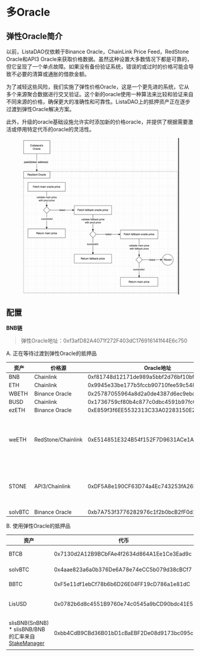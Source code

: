 # 多Oracle

## **弹性Oracle简介**

以前，ListaDAO仅依赖于Binance Oracle，ChainLink Price Feed，RedStone Oracle和API3 Oracle来获取价格数据。虽然这种设置大多数情况下都是可靠的，但它呈现了一个单点故障。如果没有备份验证系统，错误的或过时的价格可能会导致不必要的清算或通胀的借款金额。

为了减轻这些风险，我们实施了弹性价格Oracle，这是一个更先进的系统，它从多个来源聚合数据进行交叉验证。这个新的oracle使用一种算法来比较和验证来自不同来源的价格，确保更大的准确性和可靠性。ListaDAO上的抵押资产正在逐步过渡到弹性Oracle解决方案。

此外，升级的oracle基础设施允许实时添加新的价格oracle，并提供了根据需要激活或停用特定代币的oracle的灵活性。

<figure><img src="../../.gitbook/assets/image (28).png" alt=""><figcaption></figcaption></figure>

## 配置

**BNB链**

> 弹性Oracle地址：0xf3afD82A4071f272F403dC176916141f44E6c750

A. 正在等待过渡到弹性Oracle的抵押品

| 资产   | 价格源            | Oracle地址                               | 价格源                                                                                                                                                                |
| ------- | ------------------ | ------------------------------------------ | ------------------------------------------------------------------------------------------------------------------------------------------------------------------------- |
| BNB     | Chainlink          | 0xf81748d12171de989a5bbf2d76bf10bfbbaec596 | 0x0567f2323251f0aab15c8dfb1967e4e8a7d42aee                                                                                                                                |
| ETH     | Chainlink          | 0x9945e33be177b5fccb90710fee59c548cac8acba | 0xfc3069296a691250ffdf21fe51340fdd415a76ed                                                                                                                                |
| WBETH   | Binance Oracle     | 0x25787055964a8d2a0de4387d6ec9ebc0dc139dd5 | 0xbb339c70136b30389a6ff8af619116c672963768                                                                                                                                |
| BUSD    | Chainlink          | 0x1736759cf80b4c877c0dbc4591b97fc06b0370b8 | 0xcbb98864ef56e9042e7d2efef76141f15731b82f                                                                                                                                |
| ezETH   | Binance Oracle     | 0xE859f3f6EE5532313C33A02283150E201290F45F | 0x763c59a3D23936CD7B73571112744f2cFc2537F8                                                                                                                                |
| weETH   | RedStone/Chainlink | 0xE514851E324B54f152F7D9631ACe1A0a87248b46 | <p>weETH/eETH(RedStone): 0x9b2C948dbA5952A1f5Ab6fA16101c1392b8da1ab <br>*假设eETH:ETH为1:1</p><p>ETH/USD(Chainlink): 0x9ef1B8c0E4F7dc8bF5719Ea496883DC6401d5b2e</p> |
| STONE   | API3/Chainlink     | 0xDF5A8e190CF63D74a4Ec743253fA26D4C7539Be8 | <p>STONE/ETH(API3): 0xADCc15cE3900A2Fc8544e26fD89897C0484e98Fc</p><p>ETH/USD(ChainLink): 0x9ef1B8c0E4F7dc8bF5719Ea496883DC6401d5b2e</p>                                   |
| solvBTC | Binance Oracle     | 0xb7A753f3776282976c1f2b0bcB2fF0d13d48Af85 | 0x2e00b5C80428f94A0e526BAfc526F19eC9c5c37B                                                                                                                                |





B. 使用弹性Oracle的抵押品

| 资产                                                                                                                                               | 代币                                       | Oracle/调用者                                                                  | 主要oracle                                                     | 枢轴oracle                                                         | 备用oracle                                                | BoundValidator                                  |
| --------------------------------------------------------------------------------------------------------------------------------------------------- | ------------------------------------------- | ------------------------------------------------------------------------------ | --------------------------------------------------------------- | -------------------------------------------------------------------- | -------------------------------------------------------------- | ----------------------------------------------- |
| BTCB                                                                                                                                                | 0x7130d2A12B9BCbFAe4f2634d864A1Ee1Ce3Ead9c  | 0x2eeDc4723b1ED2f24afCD9c0e3665061bD2D5642                                     | 0x264990fbd0A4796A3E3d8E37C4d5F87a3aCa5Ebf (ChainLink)          | 0x83968bCa5874D11e02fD80444cDDB431a1DbEc0f (Binance Oracle)          | 0xa51738d1937FFc553d5070f43300B385AA2D9F55 (RedStone)          | 上限：1.1 下限：0.99                |
| solvBTC                                                                                                                                             | 0x4aae823a6a0b376De6A78e74eCC5b079d38cBCf7  | 0xb7A753f3776282976c1f2b0bcB2fF0d13d48Af85                                     | 0x2e00b5C80428f94A0e526BAfc526F19eC9c5c37B(Binance Oracle)      | -                                                                    | -                                                              | -                                               |
| BBTC                                                                                                                                                | 0xF5e11df1ebCf78b6b6D26E04FF19cD786a1e81dC  | 0x2Ea16e082cA50eB6017BBFCB967CC7c6E2b8fB5A                                     | 0x58d32eC0158049BED439fD668C99a4949e6881c3 (Binace Oracle)      | -                                                                    | -                                                              | -                                               |
| LisUSD                                                                                                                                              | 0x0782b6d8c4551B9760e74c0545a9bCD90bdc41E5  | <p>0x873339A8214657175D9B128dDd57A2f2c23256FA <br>(DynamicDutyCalculator) </p> | 0x871bA946C7FFB1364ca11FE3032F02ad3dd3991E                      | -                                                                    | -                                                              | -                                               |
| slisBNB(SnBNB) \* slisBNB/BNB的汇率来自[StakeManager](https://bscscan.com/address/0x1adB950d8bB3dA4bE104211D5AB038628e477fE6#readProxyContract) | 0xbb4CdB9CBd36B01bD1cBaEBF2De08d9173bc095c  | 0x8ecf78fb59e5a4c26cb218d34db29c4696af89f6                                     | 0x0567F2323251f0Aab15c8dFb1967E4e8A7D42aeE (ChainLink: BNB/USD) | 0xC5A35FC58EFDC4B88DDCA51AcACd2E8F593504bE (Binance Oracle: BNB/USD) | 0x8dd2D85C7c28F43F965AE4d9545189C7D022ED0e (RedStone: BNB/USD) | <p>上限：1.1 </p><p>下限：0.99</p> |